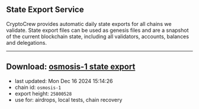 ## State Export Service
CryptoCrew provides automatic daily state exports for all chains we validate. State export files can be used as genesis files and are a snapshot of the current blockchain state, including all validators, accounts, balances and delegations.

---
**Download: [osmosis-1 state export](https://dl-eu2.ccvalidators.com/SERVICE/osmosis/osmosis-1_export_25800528.json)**
---

- last updated: Mon Dec 16 2024 15:14:26
- chain id: `osmosis-1`
- export height: `25800528`
- use for: airdrops, local tests, chain recovery
